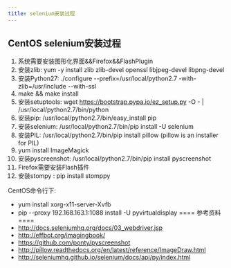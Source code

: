 ```yaml
---
title: selenium安装过程
---
```


## CentOS selenium安装过程

1. 系统需要安装图形化界面&&Firefox&&FlashPlugin
1. 安装zlib: yum -y install zlib zlib-devel openssl libjpeg-devel libpng-devel
1. 安装Python27: ./configure --prefix=/usr/local/python2.7 -with-zlib=/usr/include --with-ssl
1. make && make install
1. 安装setuptools: wget https://bootstrap.pypa.io/ez_setup.py -O - | /usr/local/python2.7/bin/python
1. 安装pip: /usr/local/python2.7/bin/easy_install pip
1. 安装selenium: /usr/local/python2.7/bin/pip install -U selenium
1. 安装PIL: /usr/local/python2.7/bin/pip install pillow (pillow is an installer for PIL)
1. yum install ImageMagick
1. 安装pyscreenshot: /usr/local/python2.7/bin/pip install pyscreenshot
1. Firefox需要安装Flash插件
1. 安装stompy : pip install stomppy

CentOS命令行下:

* yum install xorg-x11-server-Xvfb
* pip --proxy 192.168.163.1:1088 install -U  pyvirtualdisplay
  ==== 参考资料 ====
* http://docs.seleniumhq.org/docs/03_webdriver.jsp
* http://effbot.org/imagingbook/
* https://github.com/ponty/pyscreenshot
* http://pillow.readthedocs.org/en/latest/reference/ImageDraw.html
* http://seleniumhq.github.io/selenium/docs/api/py/index.html
